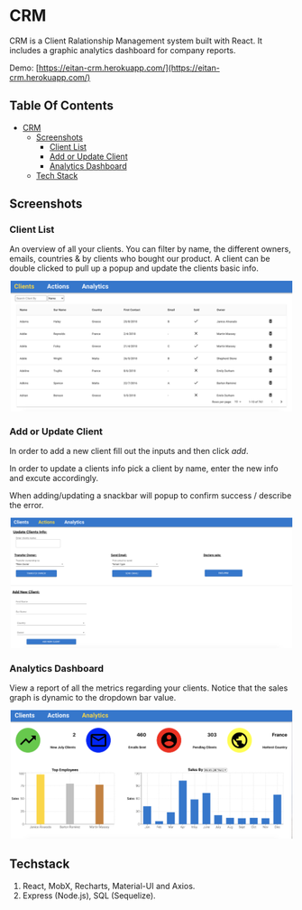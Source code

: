 # CRM 

CRM is a Client Ralationship Management system built with React. It includes a graphic analytics dashboard for company reports.

Demo: [https://eitan-crm.herokuapp.com/](https://eitan-crm.herokuapp.com/)

## Table Of Contents
- [CRM](#CRM)
  <!-- * [Running the project](#running-the-project) -->
  * [Screenshots](#screenshots)
    + [Client List](#client-list)
    + [Add or Update Client](#add-or-update-client)
    + [Analytics Dashboard](#analytics-dashboard)
  * [Tech Stack](#tech-stack)

<!-- ## Running the project
Preferably check the demo link :)

Oherwise:

1. Clone the repo.
2. Run `npm install`.
3. Run `npm run build`
4. Run `npm start`.
5. Navigate to `http://localhost:4000`. -->

## Screenshots

### Client List
An overview of all your clients. You can filter by name, the different owners, emails, countries & by clients who bought our product. A client can be double clicked to pull up a popup and update the clients basic info.

<p align="center"><img src="imagesForREADME/clientsPage.png" width="500" /></p>


### Add or Update Client
In order to add a new client fill out the inputs and then click *add*.

In order to update a clients info pick a client by name, enter the new info and excute accordingly.

When adding/updating a snackbar will popup to confirm success / describe the error.
<p align="center"><img src="imagesForREADME/actionsPage.png" width="500" /></p>

### Analytics Dashboard
View a report of all the metrics regarding your clients.
Notice that the sales graph is dynamic to the dropdown bar value.
<p align="center"><img src="imagesForREADME/analyticsPage.png" width="500" /></p>

## Techstack
1. React, MobX, Recharts, Material-UI and Axios.
2. Express (Node.js), SQL (Sequelize). 